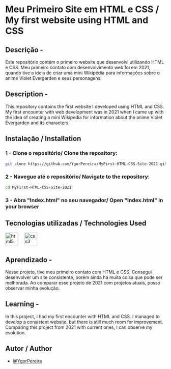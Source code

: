 
# Meu Primeiro Site em HTML e CSS / My first website using HTML and CSS

## Descrição - <img height="15" src="https://seeklogo.com/images/B/bandeira-do-brasil-logo-5D75AAD6AF-seeklogo.com.png"  />
  Este repositório contém o primeiro website que desenvolvi utilizando HTML e CSS. Meu primeiro contato com desenvolvimento web foi em 2021, quando tive a ideia de criar uma mini Wikipédia para informações sobre o anime Violet Evergarden e seus personagens.

## Description - <img height="15" src="https://seeklogo.com/images/U/usa-flag-logo-F080109EF3-seeklogo.com.png"  />
This repository contains the first website I developed using HTML and CSS. My first encounter with web development was in 2021 when I came up with the idea of creating a mini Wikipedia for information about the anime Violet Evergarden and its characters.

## Instalação / Installation

### 1 - Clone o repositório/ Clone the repository:
```bash
git clone https://github.com/YgorPereira/MyFirst-HTML-CSS-Site-2021.git
```
### 2 - Navegue até o repositório/ Navigate to the repository:
  ```bash
cd MyFirst-HTML-CSS-Site-2021
```

### 3 - Abra "Index.html" no seu navegador/ Open "Index.html" in your browser

## Tecnologias utilizadas / Technologies Used
<div align="left">
  <img src="https://cdn.jsdelivr.net/gh/devicons/devicon/icons/html5/html5-original.svg" height="40" alt="html5 logo"  />
  <img width="12" />
  <img src="https://cdn.jsdelivr.net/gh/devicons/devicon/icons/css3/css3-original.svg" height="40" alt="css3 logo"  />
</div>

## Aprendizado - <img height="15" src="https://seeklogo.com/images/B/bandeira-do-brasil-logo-5D75AAD6AF-seeklogo.com.png"  />
Nesse projeto, tive meu primeiro contato com HTML e CSS. Consegui desenvolver um site consistente, porém ainda há muita coisa que pode ser melhorada. Ao comparar esse projeto de 2021 com projetos atuais, posso observar minha evolução.

## Learning - <img height="15" src="https://seeklogo.com/images/U/usa-flag-logo-F080109EF3-seeklogo.com.png"  />
In this project, I had my first encounter with HTML and CSS. I managed to develop a consistent website, but there is still much room for improvement. Comparing this project from 2021 with current ones, I can observe my evolution.

## Autor / Author

- [@YgorPereira](https://github.com/YgorPereira)

